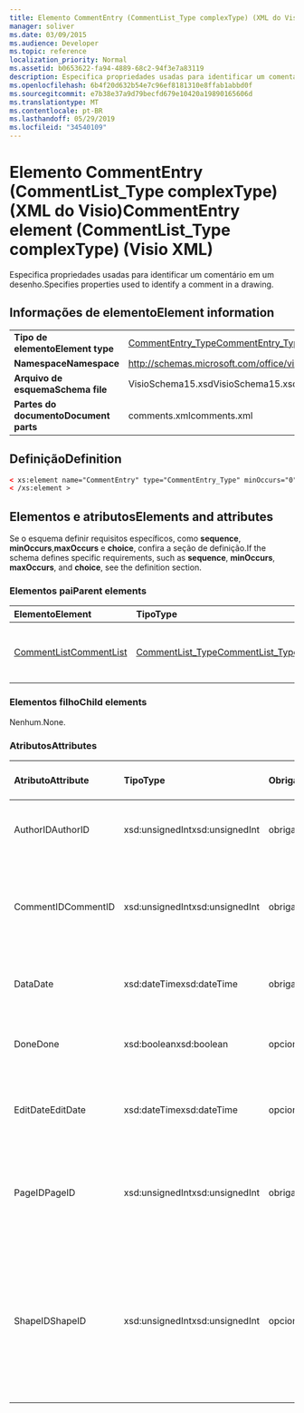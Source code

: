 ```yaml
---
title: Elemento CommentEntry (CommentList_Type complexType) (XML do Visio)
manager: soliver
ms.date: 03/09/2015
ms.audience: Developer
ms.topic: reference
localization_priority: Normal
ms.assetid: b0653622-fa94-4889-68c2-94f3e7a83119
description: Especifica propriedades usadas para identificar um comentário em um desenho.
ms.openlocfilehash: 6b4f20d632b54e7c96ef8181310e8ffab1abbd0f
ms.sourcegitcommit: e7b38e37a9d79becfd679e10420a19890165606d
ms.translationtype: MT
ms.contentlocale: pt-BR
ms.lasthandoff: 05/29/2019
ms.locfileid: "34540109"
---
```

# <a name="commententry-element-commentlist_type-complextype-visio-xml"></a><span data-ttu-id="e5c0e-103">Elemento CommentEntry (CommentList_Type complexType) (XML do Visio)</span><span class="sxs-lookup"><span data-stu-id="e5c0e-103">CommentEntry element (CommentList_Type complexType) (Visio XML)</span></span>

<span data-ttu-id="e5c0e-104">Especifica propriedades usadas para identificar um comentário em um desenho.</span><span class="sxs-lookup"><span data-stu-id="e5c0e-104">Specifies properties used to identify a comment in a drawing.</span></span>
  
## <a name="element-information"></a><span data-ttu-id="e5c0e-105">Informações de elemento</span><span class="sxs-lookup"><span data-stu-id="e5c0e-105">Element information</span></span>

|||
|:-----|:-----|
|<span data-ttu-id="e5c0e-106">**Tipo de elemento**</span><span class="sxs-lookup"><span data-stu-id="e5c0e-106">**Element type**</span></span> <br/> |[<span data-ttu-id="e5c0e-107">CommentEntry_Type</span><span class="sxs-lookup"><span data-stu-id="e5c0e-107">CommentEntry_Type</span></span>](commententry_type-complextypevisio-xml.md) <br/> |
|<span data-ttu-id="e5c0e-108">**Namespace**</span><span class="sxs-lookup"><span data-stu-id="e5c0e-108">**Namespace**</span></span> <br/> |http://schemas.microsoft.com/office/visio/2012/main  <br/> |
|<span data-ttu-id="e5c0e-109">**Arquivo de esquema**</span><span class="sxs-lookup"><span data-stu-id="e5c0e-109">**Schema file**</span></span> <br/> |<span data-ttu-id="e5c0e-110">VisioSchema15.xsd</span><span class="sxs-lookup"><span data-stu-id="e5c0e-110">VisioSchema15.xsd</span></span>  <br/> |
|<span data-ttu-id="e5c0e-111">**Partes do documento**</span><span class="sxs-lookup"><span data-stu-id="e5c0e-111">**Document parts**</span></span> <br/> |<span data-ttu-id="e5c0e-112">comments.xml</span><span class="sxs-lookup"><span data-stu-id="e5c0e-112">comments.xml</span></span>  <br/> |
   
## <a name="definition"></a><span data-ttu-id="e5c0e-113">Definição</span><span class="sxs-lookup"><span data-stu-id="e5c0e-113">Definition</span></span>

```XML
< xs:element name="CommentEntry" type="CommentEntry_Type" minOccurs="0" maxOccurs="unbounded" >
< /xs:element >
```

## <a name="elements-and-attributes"></a><span data-ttu-id="e5c0e-114">Elementos e atributos</span><span class="sxs-lookup"><span data-stu-id="e5c0e-114">Elements and attributes</span></span>

<span data-ttu-id="e5c0e-115">Se o esquema definir requisitos específicos, como **sequence**, **minOccurs**,**maxOccurs** e **choice**, confira a seção de definição.</span><span class="sxs-lookup"><span data-stu-id="e5c0e-115">If the schema defines specific requirements, such as **sequence**, **minOccurs**, **maxOccurs**, and **choice**, see the definition section.</span></span> 
  
### <a name="parent-elements"></a><span data-ttu-id="e5c0e-116">Elementos pai</span><span class="sxs-lookup"><span data-stu-id="e5c0e-116">Parent elements</span></span>

|<span data-ttu-id="e5c0e-117">**Elemento**</span><span class="sxs-lookup"><span data-stu-id="e5c0e-117">**Element**</span></span>|<span data-ttu-id="e5c0e-118">**Tipo**</span><span class="sxs-lookup"><span data-stu-id="e5c0e-118">**Type**</span></span>|<span data-ttu-id="e5c0e-119">**Descrição**</span><span class="sxs-lookup"><span data-stu-id="e5c0e-119">**Description**</span></span>|
|:-----|:-----|:-----|
|[<span data-ttu-id="e5c0e-120">CommentList</span><span class="sxs-lookup"><span data-stu-id="e5c0e-120">CommentList</span></span>](commentlist-element-comments_type-complextypevisio-xml.md) <br/> |[<span data-ttu-id="e5c0e-121">CommentList_Type</span><span class="sxs-lookup"><span data-stu-id="e5c0e-121">CommentList_Type</span></span>](commentlist_type-complextypevisio-xml.md) <br/> |<span data-ttu-id="e5c0e-122">Especifica os comentários em um desenho.</span><span class="sxs-lookup"><span data-stu-id="e5c0e-122">Specifies the comments in a drawing.</span></span>  <br/> |
   
### <a name="child-elements"></a><span data-ttu-id="e5c0e-123">Elementos filho</span><span class="sxs-lookup"><span data-stu-id="e5c0e-123">Child elements</span></span>

<span data-ttu-id="e5c0e-124">Nenhum.</span><span class="sxs-lookup"><span data-stu-id="e5c0e-124">None.</span></span>
  
### <a name="attributes"></a><span data-ttu-id="e5c0e-125">Atributos</span><span class="sxs-lookup"><span data-stu-id="e5c0e-125">Attributes</span></span>

|<span data-ttu-id="e5c0e-126">**Atributo**</span><span class="sxs-lookup"><span data-stu-id="e5c0e-126">**Attribute**</span></span>|<span data-ttu-id="e5c0e-127">**Tipo**</span><span class="sxs-lookup"><span data-stu-id="e5c0e-127">**Type**</span></span>|<span data-ttu-id="e5c0e-128">**Obrigatório**</span><span class="sxs-lookup"><span data-stu-id="e5c0e-128">**Required**</span></span>|<span data-ttu-id="e5c0e-129">**Descrição**</span><span class="sxs-lookup"><span data-stu-id="e5c0e-129">**Description**</span></span>|<span data-ttu-id="e5c0e-130">**Valores possíveis**</span><span class="sxs-lookup"><span data-stu-id="e5c0e-130">**Possible values**</span></span>|
|:-----|:-----|:-----|:-----|:-----|
|<span data-ttu-id="e5c0e-131">AuthorID</span><span class="sxs-lookup"><span data-stu-id="e5c0e-131">AuthorID</span></span>  <br/> |<span data-ttu-id="e5c0e-132">xsd:unsignedInt</span><span class="sxs-lookup"><span data-stu-id="e5c0e-132">xsd:unsignedInt</span></span>  <br/> |<span data-ttu-id="e5c0e-133">obrigatório</span><span class="sxs-lookup"><span data-stu-id="e5c0e-133">required</span></span>  <br/> |<span data-ttu-id="e5c0e-134">Valor baseado em um que identifica o autor.</span><span class="sxs-lookup"><span data-stu-id="e5c0e-134">A one-based value that identifies the author.</span></span>  <br/> |<span data-ttu-id="e5c0e-135">Valores do tipo xsd:unsignedInt.</span><span class="sxs-lookup"><span data-stu-id="e5c0e-135">Values of the xsd:unsignedInt type.</span></span>  <br/> |
|<span data-ttu-id="e5c0e-136">CommentID</span><span class="sxs-lookup"><span data-stu-id="e5c0e-136">CommentID</span></span>  <br/> |<span data-ttu-id="e5c0e-137">xsd:unsignedInt</span><span class="sxs-lookup"><span data-stu-id="e5c0e-137">xsd:unsignedInt</span></span>  <br/> |<span data-ttu-id="e5c0e-138">obrigatório</span><span class="sxs-lookup"><span data-stu-id="e5c0e-138">required</span></span>  <br/> |<span data-ttu-id="e5c0e-139">Um valor exclusivo que identifica o comentário em uma página de desenho.</span><span class="sxs-lookup"><span data-stu-id="e5c0e-139">A unique value that identifies the comment in a drawing page.</span></span>  <br/> |<span data-ttu-id="e5c0e-140">Valores do tipo xsd:unsignedInt.</span><span class="sxs-lookup"><span data-stu-id="e5c0e-140">Values of the xsd:unsignedInt type.</span></span>  <br/> |
|<span data-ttu-id="e5c0e-141">Data</span><span class="sxs-lookup"><span data-stu-id="e5c0e-141">Date</span></span>  <br/> |<span data-ttu-id="e5c0e-142">xsd:dateTime</span><span class="sxs-lookup"><span data-stu-id="e5c0e-142">xsd:dateTime</span></span>  <br/> |<span data-ttu-id="e5c0e-143">obrigatório</span><span class="sxs-lookup"><span data-stu-id="e5c0e-143">required</span></span>  <br/> |<span data-ttu-id="e5c0e-144">Especifica quando um comentário foi criado.</span><span class="sxs-lookup"><span data-stu-id="e5c0e-144">Specifies when a comment was created.</span></span>  <br/> |<span data-ttu-id="e5c0e-145">Valores do tipo xsd:dateTime.</span><span class="sxs-lookup"><span data-stu-id="e5c0e-145">Values of the xsd:dateTime type.</span></span>  <br/> |
|<span data-ttu-id="e5c0e-146">Done</span><span class="sxs-lookup"><span data-stu-id="e5c0e-146">Done</span></span>  <br/> |<span data-ttu-id="e5c0e-147">xsd:boolean</span><span class="sxs-lookup"><span data-stu-id="e5c0e-147">xsd:boolean</span></span>  <br/> |<span data-ttu-id="e5c0e-148">opcional</span><span class="sxs-lookup"><span data-stu-id="e5c0e-148">optional</span></span>  <br/> |<span data-ttu-id="e5c0e-149">Especifica o estado atual do comentário.</span><span class="sxs-lookup"><span data-stu-id="e5c0e-149">Specifies the current state of the comment.</span></span>  <br/> |<span data-ttu-id="e5c0e-150">Valores do tipo xsd:boolean.</span><span class="sxs-lookup"><span data-stu-id="e5c0e-150">Values of the xsd:boolean type.</span></span>  <br/> |
|<span data-ttu-id="e5c0e-151">EditDate</span><span class="sxs-lookup"><span data-stu-id="e5c0e-151">EditDate</span></span>  <br/> |<span data-ttu-id="e5c0e-152">xsd:dateTime</span><span class="sxs-lookup"><span data-stu-id="e5c0e-152">xsd:dateTime</span></span>  <br/> |<span data-ttu-id="e5c0e-153">opcional</span><span class="sxs-lookup"><span data-stu-id="e5c0e-153">optional</span></span>  <br/> |<span data-ttu-id="e5c0e-154">Especifica quando um comentário foi alterado pela última vez.</span><span class="sxs-lookup"><span data-stu-id="e5c0e-154">Specifies when a comment was last changed.</span></span>  <br/> |<span data-ttu-id="e5c0e-155">Valores do tipo xsd:dateTime.</span><span class="sxs-lookup"><span data-stu-id="e5c0e-155">Values of the xsd:dateTime type.</span></span>  <br/> |
|<span data-ttu-id="e5c0e-156">PageID</span><span class="sxs-lookup"><span data-stu-id="e5c0e-156">PageID</span></span>  <br/> |<span data-ttu-id="e5c0e-157">xsd:unsignedInt</span><span class="sxs-lookup"><span data-stu-id="e5c0e-157">xsd:unsignedInt</span></span>  <br/> |<span data-ttu-id="e5c0e-158">obrigatório</span><span class="sxs-lookup"><span data-stu-id="e5c0e-158">required</span></span>  <br/> |<span data-ttu-id="e5c0e-159">Um valor que identifica a página de desenho em que o comentário está ativo.</span><span class="sxs-lookup"><span data-stu-id="e5c0e-159">A value that identifies the drawing page the comment is on.</span></span>  <br/> |<span data-ttu-id="e5c0e-160">Valores do tipo xsd:unsignedInt.</span><span class="sxs-lookup"><span data-stu-id="e5c0e-160">Values of the xsd:unsignedInt type.</span></span>  <br/> |
|<span data-ttu-id="e5c0e-161">ShapeID</span><span class="sxs-lookup"><span data-stu-id="e5c0e-161">ShapeID</span></span>  <br/> |<span data-ttu-id="e5c0e-162">xsd:unsignedInt</span><span class="sxs-lookup"><span data-stu-id="e5c0e-162">xsd:unsignedInt</span></span>  <br/> |<span data-ttu-id="e5c0e-163">opcional</span><span class="sxs-lookup"><span data-stu-id="e5c0e-163">optional</span></span>  <br/> |<span data-ttu-id="e5c0e-164">Um valor que identifica a forma em que o comentário está.</span><span class="sxs-lookup"><span data-stu-id="e5c0e-164">A value that identifies the shape the comment is on.</span></span> <span data-ttu-id="e5c0e-165">Se nenhum ShapeID for especificado, o comentário se refere à página de desenho.</span><span class="sxs-lookup"><span data-stu-id="e5c0e-165">If no ShapeID is specified, the comment refers to the drawing page.</span></span>  <br/> |<span data-ttu-id="e5c0e-166">Valores do tipo xsd:unsignedInt.</span><span class="sxs-lookup"><span data-stu-id="e5c0e-166">Values of the xsd:unsignedInt type.</span></span>  <br/> |
   

